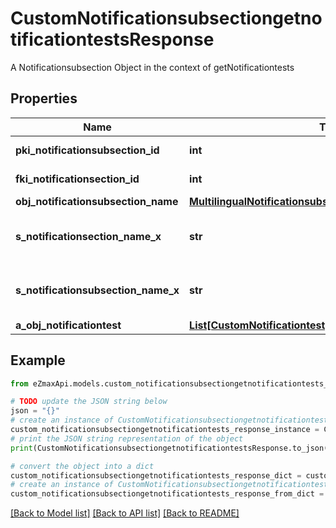 # CustomNotificationsubsectiongetnotificationtestsResponse

A Notificationsubsection Object in the context of getNotificationtests

## Properties

Name | Type | Description | Notes
------------ | ------------- | ------------- | -------------
**pki_notificationsubsection_id** | **int** | The unique ID of the Notificationsubsection | 
**fki_notificationsection_id** | **int** | The unique ID of the Notificationsection | 
**obj_notificationsubsection_name** | [**MultilingualNotificationsubsectionName**](MultilingualNotificationsubsectionName.md) |  | [optional] 
**s_notificationsection_name_x** | **str** | The name of the Notificationsection in the language of the requester | [optional] 
**s_notificationsubsection_name_x** | **str** | The name of the Notificationsubsection in the language of the requester | 
**a_obj_notificationtest** | [**List[CustomNotificationtestgetnotificationtestsResponse]**](CustomNotificationtestgetnotificationtestsResponse.md) |  | 

## Example

```python
from eZmaxApi.models.custom_notificationsubsectiongetnotificationtests_response import CustomNotificationsubsectiongetnotificationtestsResponse

# TODO update the JSON string below
json = "{}"
# create an instance of CustomNotificationsubsectiongetnotificationtestsResponse from a JSON string
custom_notificationsubsectiongetnotificationtests_response_instance = CustomNotificationsubsectiongetnotificationtestsResponse.from_json(json)
# print the JSON string representation of the object
print(CustomNotificationsubsectiongetnotificationtestsResponse.to_json())

# convert the object into a dict
custom_notificationsubsectiongetnotificationtests_response_dict = custom_notificationsubsectiongetnotificationtests_response_instance.to_dict()
# create an instance of CustomNotificationsubsectiongetnotificationtestsResponse from a dict
custom_notificationsubsectiongetnotificationtests_response_from_dict = CustomNotificationsubsectiongetnotificationtestsResponse.from_dict(custom_notificationsubsectiongetnotificationtests_response_dict)
```
[[Back to Model list]](../README.md#documentation-for-models) [[Back to API list]](../README.md#documentation-for-api-endpoints) [[Back to README]](../README.md)



